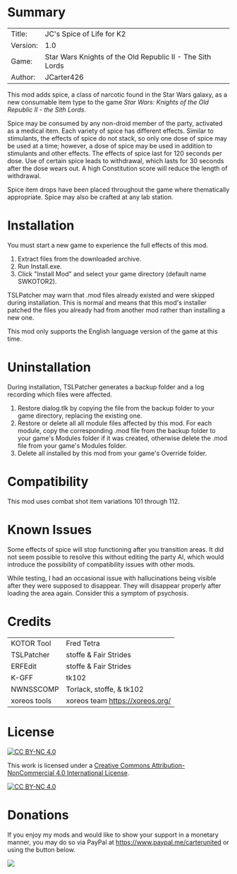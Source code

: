 # Summary

|||
| -------- | ----------------------------------------------------------|
| Title:   | JC's Spice of Life for K2                                 |
| Version: | 1.0                                                       |
| Game:    | Star Wars Knights of the Old Republic II - The Sith Lords |
| Author:  | JCarter426                                                |

This mod adds spice, a class of narcotic found in the Star Wars galaxy, as a new consumable item type to the game _Star Wars: Knights of the Old Republic II - the Sith Lords_.

Spice may be consumed by any non-droid member of the party, activated as a medical item. Each variety of spice has different effects. Similar to stimulants, the effects of spice do not stack, so only one dose of spice may be used at a time; however, a dose of spice may be used in addition to stimulants and other effects. The effects of spice last for 120 seconds per dose. Use of certain spice leads to withdrawal, which lasts for 30 seconds after the dose wears out. A high Constitution score will reduce the length of withdrawal.

Spice item drops have been placed throughout the game where thematically appropriate. Spice may also be crafted at any lab station.

# Installation

You must start a new game to experience the full effects of this mod.

1. Extract files from the downloaded archive.
2. Run Install.exe.
3. Click "Install Mod" and select your game directory (default name SWKOTOR2).

TSLPatcher may warn that .mod files already existed and were skipped during installation. This is normal and means that this mod's installer patched the files you already had from another mod rather than installing a new one.

This mod only supports the English language version of the game at this time.


# Uninstallation

During installation, TSLPatcher generates a backup folder and a log recording which files were affected.

1. Restore dialog.tlk by copying the file from the backup folder to your game directory, replacing the existing one.
2. Restore or delete all all module files affected by this mod. For each module, copy the corresponding .mod file from the backup folder to your game's Modules folder if it was created, otherwise delete the .mod file from your game's Modules folder.
3. Delete all installed by this mod from your game's Override folder.


# Compatibility

This mod uses combat shot item variations 101 through 112.


# Known Issues

Some effects of spice will stop functioning after you transition areas. It did not seem possible to resolve this without editing the party AI, which would introduce the possibility of compatibility issues with other mods.

While testing, I had an occasional issue with hallucinations being visible after they were supposed to disappear. They will disappear properly after loading the area again. Consider this a symptom of psychosis.


# Credits

|||
| ------------ | ------------------------------- |
| KOTOR Tool   | Fred Tetra                      |
| TSLPatcher   | stoffe & Fair Strides           |
| ERFEdit      | stoffe & Fair Strides           |
| K-GFF        | tk102                           |
| NWNSSCOMP    | Torlack, stoffe, & tk102        |
| xoreos tools | xoreos team https://xoreos.org/ |


# License

[![CC BY-NC 4.0][cc-by-nc-shield]][cc-by-nc]

This work is licensed under a [Creative Commons Attribution-NonCommercial 4.0 International License][cc-by-nc].

[![CC BY-NC 4.0][cc-by-nc-image]][cc-by-nc]

[cc-by-nc]: https://creativecommons.org/licenses/by-nc/4.0/
[cc-by-nc-image]: https://licensebuttons.net/l/by-nc/4.0/88x31.png
[cc-by-nc-shield]: https://img.shields.io/badge/License-CC%20BY--NC%204.0-lightgrey.svg


# Donations

If you enjoy my mods and would like to show your support in a monetary manner, you may do so via PayPal at https://www.paypal.me/carterunited or using the button below.

[![](https://www.paypalobjects.com/en_US/i/btn/btn_donateCC_LG.gif)](https://www.paypal.com/ncp/payment/HCYNEA8JVJD2Y)
